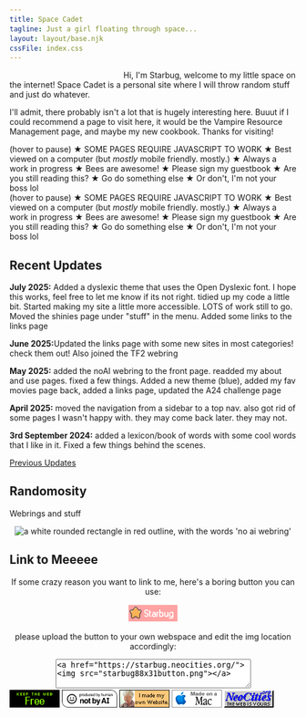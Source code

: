 ```yaml
---
title: Space Cadet
tagline: Just a girl floating through space...
layout: layout/base.njk
cssFile: index.css
---
```


<img src="images/siteimgs/girlme.png" alt="" style="float:left; margin: 0 10px 10px 10px;" width="180">

<p>Hi, I'm <rainbow-text>Starbug</rainbow-text>, welcome to my little space on the internet! Space Cadet is a personal site where I will throw random stuff and just do whatever. </p>
<p>I'll admit, there probably isn't a lot that is hugely interesting here. Buuut if I could recommend a page to visit here, it would be the Vampire Resource Management page, and maybe my new cookbook. Thanks for visiting!</p>

<div style="clear:both;"></div>


<div id="warning">

  <div class="marqueewarning">
  <div class="marquee">(hover to pause) ★ SOME PAGES REQUIRE JAVASCRIPT TO WORK ★ Best viewed on a computer (but <i>mostly</i> mobile friendly. mostly.) ★ Always a work in progress ★ Bees are awesome! ★ Please sign my guestbook ★  Are you still reading this? ★ Go do something else ★ Or don't, I'm not your boss lol </div>  
  <div class="marquee">(hover to pause) ★ SOME PAGES REQUIRE JAVASCRIPT TO WORK ★ Best viewed on a computer (but <i>mostly</i> mobile friendly. mostly.) ★ Always a work in progress ★ Bees are awesome! ★ Please sign my guestbook ★  Are you still reading this? ★ Go do something else ★ Or don't, I'm not your boss lol </div>  
  </div>

</div>

<div style="clear:both;"></div>

<div class="frontpage">
<div class="updatebox">
<h2>Recent Updates</h2>
<p><strong>July 2025:</strong>
Added a dyslexic theme that uses the Open Dyslexic font. I hope this works, feel free to let me know if its not right. 
tidied up my code a little bit. Started making my site a little more accessible. LOTS of work still to go. 
Moved the shinies page under "stuff" in the menu.  
Added some links to the links page
</p>
<p><strong>June 2025:</strong>Updated the links page with some new sites in most categories! check them out! Also joined the TF2 webring</p>
<p><strong>May 2025:</strong> added the noAI webring to the front page. readded my about and use pages. fixed a few things. Added a new theme (blue), added my fav movies page back, added a links page, updated the A24 challenge page</p>
<p><strong>April 2025:</strong> moved the navigation from a sidebar to a top nav. also got rid of some pages I wasn't happy with. they may come back later. they may not. </p>
<p><strong>3rd September 2024:</strong> added a lexicon/book of words with some cool words that I like in it. Fixed a few things behind the scenes.</p>
<p><a href="changelog.html">Previous Updates</a></p>
</div>
<div class="todobox">
<h2>Randomosity</h2>
<p>Webrings and stuff</p>
<!-- TF2 Webring -->
<div id='fortring'>
  <script src="https://tfortring.neocities.org/fortring/onionring-variables.js"></script>
  <script src="https://tfortring.neocities.org/fortring/onionring-widget.js"></script>
</div>
<!--No AI Webring-->
<div style="text-align: center;">
<map name="noaimini2">
<area href="https://baccyflap.com/noai" target="_blank" shape="rect" coords="5,3,83,14" alt="no ai webring" title="no ai webring">
<area href="https://baccyflap.com/noai/?prv&s=spc" target="_top" shape="rect" coords="5,16,16,26" alt="previous" title="previous">
<area href="https://baccyflap.com/noai/?rnd" target="_top" shape="rect" coords="38,16,51,27" alt="random" title="random">
<area href="https://baccyflap.com/noai/?nxt&s=spc" target="_top" shape="rect" coords="72,16,83,26" alt="next" title="next">
</map>
<img usemap="#noaimini2" src="https://baccyflap.com/noai/miniwidget2.gif" alt="a white rounded rectangle in red outline, with the words 'no ai webring' ">
</div>
</div>
</div>
<div class="linkmebox">
  <h2>Link to Meeeee</h2>
   <p style="text-align: center;">If some crazy reason you want to link to me, here's a boring button you can use:</p>
<div style="text-align: center;">
   <img src="images/siteimgs/starbug88x31button.png" alt="small pink rectangular with a yellow star and the word Starbug in white">
   <p>please upload the button to your own webspace and edit the img location accordingly:</p>
<textarea rows="3" cols="40" label="codebox"><a href="https://starbug.neocities.org/"><img src="starbug88x31button.png"></a>
</textarea>
</div>
<div style="clear:both"></div>
</div>
<div id="frontpagebuttons">
<a href="https://yesterweb.org/no-to-web3/"> <img src="images/buttons/roly-saynotoweb3.gif" title="Say No To Web3!" alt=""></a>
<a href="https://notbyai.fyi"><img src="images/buttons/Produced-By-Human-Not-By-AI-Badge-white.gif" height="31" title="Powered by a human!" alt=""></a>
<a href="https://lu.tiny-universes.net/graphix.html"><img src="images/buttons/myownwebsite.gif" title="I built my own site and you can too!" alt=""></a>
<img src="images/buttons/macmade-wht.gif" title="Made with a Mac" alt="">
<!--<a href="https://jigsaw.w3.org/css-validator/check/referer"><img src="images/buttons/vcss.gif" title="Web Validated" alt="" /></a>-->
<a href="https://neocities.org/"><img src="images/buttons/neocities_button.gif" title="Hosted by Neocities" alt=""></a>
</div>